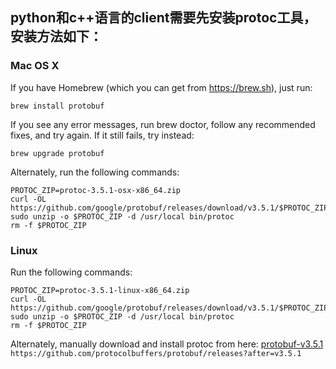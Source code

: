 ## python和c++语言的client需要先安装protoc工具，安装方法如下：

### Mac OS X

If you have Homebrew (which you can get from https://brew.sh), just run:

`brew install protobuf`

If you see any error messages, run brew doctor, follow any recommended fixes, and try again. If it still fails, try instead:

`brew upgrade protobuf`

Alternately, run the following commands:

```
PROTOC_ZIP=protoc-3.5.1-osx-x86_64.zip
curl -OL https://github.com/google/protobuf/releases/download/v3.5.1/$PROTOC_ZIP
sudo unzip -o $PROTOC_ZIP -d /usr/local bin/protoc
rm -f $PROTOC_ZIP
```


### Linux
Run the following commands:

```
PROTOC_ZIP=protoc-3.5.1-linux-x86_64.zip
curl -OL https://github.com/google/protobuf/releases/download/v3.5.1/$PROTOC_ZIP
sudo unzip -o $PROTOC_ZIP -d /usr/local bin/protoc
rm -f $PROTOC_ZIP
```

Alternately, manually download and install protoc from here:
[protobuf-v3.5.1](https://github.com/protocolbuffers/protobuf/releases?after=v3.5.1)
`https://github.com/protocolbuffers/protobuf/releases?after=v3.5.1`
